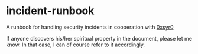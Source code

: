 # incident-runbook
A runbook for handling security incidents in cooperation with [0xsyr0](https://github.com/0xsyr0)

If anyone discovers his/her spiritual property in the document, please let me know. In that case, I can of course refer to it accordingly.
